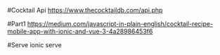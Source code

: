 #Cocktail Api
https://www.thecocktaildb.com/api.php

#Part1
https://medium.com/javascript-in-plain-english/cocktail-recipe-mobile-app-with-ionic-and-vue-3-4a28986453f6

#Serve
ionic serve